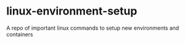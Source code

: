 # linux-environment-setup
A repo of important linux commands to setup new environments and containers
